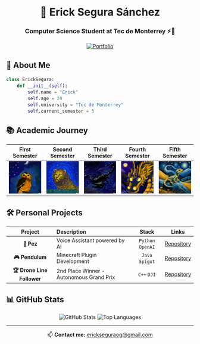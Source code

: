 <div align="center">
  
# 🦁 Erick Segura Sánchez
### Computer Science Student at Tec de Monterrey ⚡💙
[![Portfolio](https://img.shields.io/badge/Portfolio-255E63?style=for-the-badge&logo=About.me&logoColor=white)](https://github.com/ErickinSegura)

</div>

## 🚀 About Me
```python
class ErickSegura:
    def __init__(self):
        self.name = "Erick"
        self.age = 20
        self.university = "Tec de Monterrey"
        self.current_semester = 5
```

## 📚 Academic Journey

<div align="center">

| First Semester | Second Semester | Third Semester | Fourth Semester | Fifth Semester |
|:--------------:|:--------------:|:--------------:|:---------------:|:--------------:|
| [![Semester 1](https://github.com/ErickinSegura/ErickinSegura/blob/master/src/buho1ero.jpg?raw=true)](https://github.com/ErickinSegura/primer-semestre) | [![Semester 2](https://github.com/ErickinSegura/ErickinSegura/blob/master/src/leon2do.jpg?raw=true)](https://github.com/ErickinSegura/segundo-semestre) | [![Semester 3](https://github.com/ErickinSegura/ErickinSegura/blob/master/src/alacran3ero.jpg)](https://github.com/ErickinSegura/tercer-semestre) | [![Semester 4](https://github.com/ErickinSegura/ErickinSegura/blob/master/src/drago4to.jpg)](https://github.com/ErickinSegura/cuarto-semestre) | [![Semester 5](https://github.com/ErickinSegura/ErickinSegura/blob/master/src/gecko5to.jpg)](https://github.com/ErickinSegura/quinto-semestre) |


</div>

## 🛠️ Personal Projects

<div align="center">

| Project | Description | Stack | Links |
|:-------:|:------------|:-----:|:-----:|
| **🐠 Pez** | Voice Assistant powered by AI | `Python` `OpenAI` | [Repository](https://github.com/ErickinSegura/asistente-pez) |
| **🎮 Pendulum** | Minecraft Plugin Development | `Java` `Spigot` | [Repository](https://github.com/ErickinSegura/pendulum) |
| **🏆 Drone Line Follower** | 2nd Place Winner - Autonomous Grand Prix | `C++` `DJI` | [Repository](https://github.com/ErickinSegura/seguidor-de-linea) |

</div>


## 📊 GitHub Stats

<div align="center">

![GitHub Stats](https://github-readme-stats.vercel.app/api?username=ErickinSegura&show_icons=true&theme=tokyonight)
![Top Languages](https://github-readme-stats.vercel.app/api/top-langs/?username=ErickinSegura&layout=compact&theme=tokyonight)

</div>

---
<div align="center">
  
📫 **Contact me:** [erickseguraog@gmail.com](mailto:erickseguraog@gmail.com)

</div>